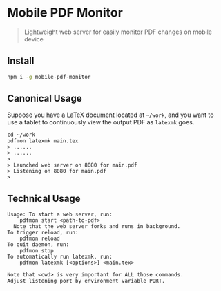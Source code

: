 # Mobile PDF Monitor

> Lightweight web server for easily monitor PDF changes on mobile device

## Install

```bash
npm i -g mobile-pdf-monitor
```

## Canonical Usage

Suppose you have a LaTeX document located at `~/work`, and you want to use a tablet to continuously view the output PDF as `latexmk` goes.

```
cd ~/work
pdfmon latexmk main.tex
> ......
> ......
>
> Launched web server on 8080 for main.pdf
> Listening on 8080 for main.pdf
>
```

## Technical Usage

```
Usage: To start a web server, run:
    pdfmon start <path-to-pdf>
  Note that the web server forks and runs in background.
To trigger reload, run:
    pdfmon reload
To quit daemon, run:
    pdfmon stop
To automatically run latexmk, run:
    pdfmon latexmk [<options>] <main.tex>

Note that <cwd> is very important for ALL those commands.
Adjust listening port by environment variable PORT.
```
